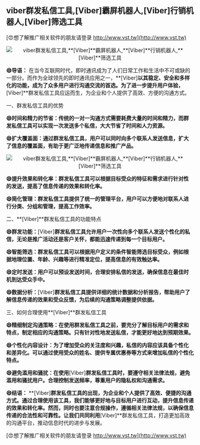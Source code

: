 ## **viber群发私信工具,**[Viber]**霸屏机器人,**[Viber]**行销机器人,**[Viber]**筛选工具**

[😍想了解推广相关软件的朋友请登录 http://www.vst.tw](http://www.vst.tw)

 <center><img src="https://vst.tw/MP4/tuiguang/png/7.png" alt="viber群发私信工具,**[Viber]**霸屏机器人,**[Viber]**行销机器人,**[Viber]**筛选工具"></center>

**😄导语：**
在当今互联网时代，即时通讯成为了人们日常工作和生活中不可或缺的一部分。而作为全球领先的即时通讯应用之一，**[Viber]**以其稳定、安全和多样化的功能，成为了众多用户进行沟通交流的首选。为了进一步提升用户体验，**[Viber]**群发私信工具应运而生，为企业和个人提供了高效、方便的沟通方式。

一、群发私信工具的优势

**😄时间和精力的节省：传统的一对一沟通方式需要耗费大量的时间和精力，而群发私信工具可以实现一次发送多个私信，大大节省了时间和人力资源。**

**😄扩大覆盖面：通过群发私信工具，用户可以同时向多个联系人发送信息，扩大了信息的覆盖面，有助于更广泛地传递信息和推广产品。**

 <center><img src="https://vst.tw/MP4/tuiguang/png/5.png" alt="viber群发私信工具,**[Viber]**霸屏机器人,**[Viber]**行销机器人,**[Viber]**筛选工具"></center>

**😄提升效果和转化率：群发私信工具可以根据目标受众的特征和需求进行针对性的发送，提高了信息传递的效果和转化率。**

**😄简化管理：群发私信工具提供了统一的管理平台，用户可以方便地对联系人进行分类、分组和管理，提高工作效率。**

二、**[Viber]**群发私信工具的功能特点

**😄群发功能：**[Viber]**群发私信工具允许用户一次性向多个联系人发送个性化的私信，无论是推广活动还是客户关怀，都能迅速传递到每一个目标用户。**

**😄智能筛选：群发私信工具可以根据用户定义的条件智能筛选目标受众，例如根据地理位置、年龄、兴趣等进行精准定位，提高信息的有效触达率。**

**😄定时发送：用户可以预设发送时间，合理安排私信的发送，确保信息在最佳时机到达受众手中。**

**😄数据分析：**[Viber]**群发私信工具提供详细的统计数据和分析报告，帮助用户了解信息传递的效果和受众反馈，为后续的沟通策略调整提供依据。**

三、如何合理使用**[Viber]**群发私信工具

**😄精细制定沟通策略：在使用群发私信工具之前，要充分了解目标用户的需求和特点，制定相应的沟通策略。只有针对性地发送私信，才能更好地达到预期效果。**

**😄个性化内容设计：为了增加受众的关注度和兴趣，私信的内容应该具备个性化和差异化。可以通过使用受众的姓名、提供专属优惠券等方式来增加私信的个性化特点。**

**😄避免滥用和骚扰：在使用**[Viber]**群发私信工具时，要遵守相关法律法规，避免滥用和骚扰用户。合理控制发送频率，尊重用户的隐私权和沟通需求。**

**😄结语：**
**[Viber]**群发私信工具的出现，为企业和个人提供了高效、便捷的沟通方式。通过合理使用该工具，我们能够更好地与目标用户进行互动，提升信息传递的效果和转化率。然而，同时也要注意合规操作，遵循相关法律法规，以确保信息传递的合法性和可靠性。让我们共同利用**[Viber]**群发私信工具，打造更加高效的沟通平台，推动信息时代的进步与发展。

[😍想了解推广相关软件的朋友请登录 http://www.vst.tw](http://www.vst.tw)



